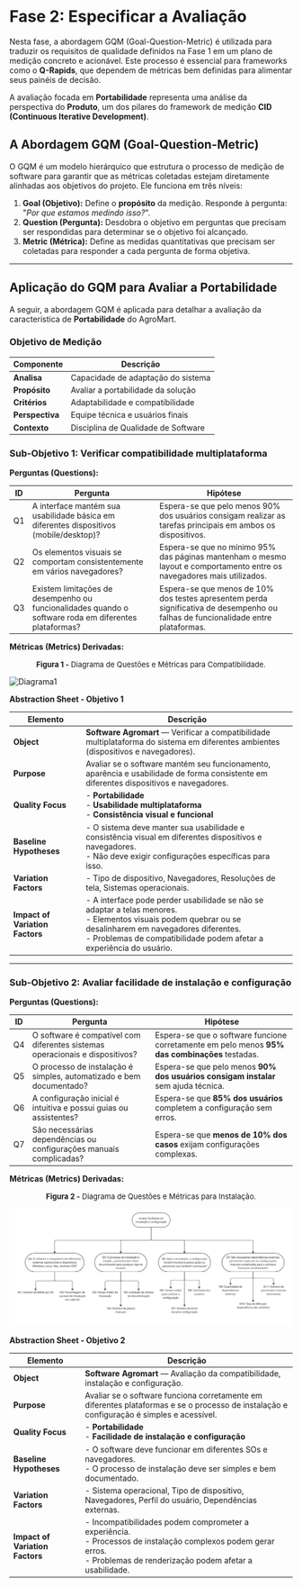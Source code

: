 # Fase 2: Especificar a Avaliação

Nesta fase, a abordagem GQM (Goal-Question-Metric) é utilizada para traduzir os requisitos de qualidade definidos na Fase 1 em um plano de medição concreto e acionável. Este processo é essencial para frameworks como o **Q-Rapids**, que dependem de métricas bem definidas para alimentar seus painéis de decisão.

A avaliação focada em **Portabilidade** representa uma análise da perspectiva do **Produto**, um dos pilares do framework de medição **CID (Continuous Iterative Development)**.

## A Abordagem GQM (Goal-Question-Metric)

O GQM é um modelo hierárquico que estrutura o processo de medição de software para garantir que as métricas coletadas estejam diretamente alinhadas aos objetivos do projeto. Ele funciona em três níveis:

1.  **Goal (Objetivo):** Define o **propósito** da medição. Responde à pergunta: "*Por que estamos medindo isso?*".
2.  **Question (Pergunta):** Desdobra o objetivo em perguntas que precisam ser respondidas para determinar se o objetivo foi alcançado.
3.  **Metric (Métrica):** Define as medidas quantitativas que precisam ser coletadas para responder a cada pergunta de forma objetiva.

---

## Aplicação do GQM para Avaliar a Portabilidade

A seguir, a abordagem GQM é aplicada para detalhar a avaliação da característica de **Portabilidade** do AgroMart.

### Objetivo de Medição
| Componente        | Descrição                                 |
|-------------------|------------------------------------------|
| **Analisa** | Capacidade de adaptação do sistema      |
| **Propósito** | Avaliar a portabilidade da solução      |
| **Critérios** | Adaptabilidade e compatibilidade        |
| **Perspectiva** | Equipe técnica e usuários finais        |
| **Contexto** | Disciplina de Qualidade de Software     |

### Sub-Objetivo 1: Verificar compatibilidade multiplataforma

**Perguntas (Questions):**

| ID | Pergunta | Hipótese |
| --- | ------- | -------- |
| Q1 | A interface mantém sua usabilidade básica em diferentes dispositivos (mobile/desktop)? | Espera-se que pelo menos 90% dos usuários consigam realizar as tarefas principais em ambos os dispositivos. |
| Q2 | Os elementos visuais se comportam consistentemente em vários navegadores? | Espera-se que no mínimo 95% das páginas mantenham o mesmo layout e comportamento entre os navegadores mais utilizados. |
| Q3 | Existem limitações de desempenho ou funcionalidades quando o software roda em diferentes plataformas? | Espera-se que menos de 10% dos testes apresentem perda significativa de desempenho ou falhas de funcionalidade entre plataformas. |

**Métricas (Metrics) Derivadas:**

<font size="2"><p style="text-align: center">**Figura 1 -** Diagrama de Questões e Métricas para Compatibilidade.</p></font>

![Diagrama1](../assets/Diagrama-1.jpg)

**Abstraction Sheet - Objetivo 1**

| Elemento | Descrição |
| --- | --- |
| **Object** | **Software Agromart** — Verificar a compatibilidade multiplataforma do sistema em diferentes ambientes (dispositivos e navegadores). |
| **Purpose** | Avaliar se o software mantém seu funcionamento, aparência e usabilidade de forma consistente em diferentes dispositivos e navegadores. |
| **Quality Focus** | - **Portabilidade**<br>- **Usabilidade multiplataforma**<br>- **Consistência visual e funcional** |
| **Baseline Hypotheses** | - O sistema deve manter sua usabilidade e consistência visual em diferentes dispositivos e navegadores.<br>- Não deve exigir configurações específicas para isso. |
| **Variation Factors** | - Tipo de dispositivo, Navegadores, Resoluções de tela, Sistemas operacionais. |
| **Impact of Variation Factors**| - A interface pode perder usabilidade se não se adaptar a telas menores.<br>- Elementos visuais podem quebrar ou se desalinharem em navegadores diferentes.<br>- Problemas de compatibilidade podem afetar a experiência do usuário. |

---

### Sub-Objetivo 2: Avaliar facilidade de instalação e configuração

**Perguntas (Questions):**

| ID | Pergunta | Hipótese |
| -- | -- | -- |
| Q4 | O software é compatível com diferentes sistemas operacionais e dispositivos? | Espera-se que o software funcione corretamente em pelo menos **95% das combinações** testadas. |
| Q5 | O processo de instalação é simples, automatizado e bem documentado? | Espera-se que pelo menos **90% dos usuários consigam instalar** sem ajuda técnica. |
| Q6 | A configuração inicial é intuitiva e possui guias ou assistentes? | Espera-se que **85% dos usuários** completem a configuração sem erros. |
| Q7 | São necessárias dependências ou configurações manuais complicadas? | Espera-se que **menos de 10% dos casos** exijam configurações complexas. |

**Métricas (Metrics) Derivadas:**

<font size="2"><p style="text-align: center">**Figura 2 -** Diagrama de Questões e Métricas para Instalação.</p></font>

![Diagrama2](../assets/Diagrama2.jpg)

**Abstraction Sheet - Objetivo 2**

| Elemento | Descrição |
| --- | --- |
| **Object** | **Software Agromart** — Avaliação da compatibilidade, instalação e configuração. |
| **Purpose** | Avaliar se o software funciona corretamente em diferentes plataformas e se o processo de instalação e configuração é simples e acessível. |
| **Quality Focus** | - **Portabilidade**<br>- **Facilidade de instalação e configuração** |
| **Baseline Hypotheses** | - O software deve funcionar em diferentes SOs e navegadores.<br>- O processo de instalação deve ser simples e bem documentado. |
| **Variation Factors** | - Sistema operacional, Tipo de dispositivo, Navegadores, Perfil do usuário, Dependências externas. |
| **Impact of Variation Factors** | - Incompatibilidades podem comprometer a experiência.<br>- Processos de instalação complexos podem gerar erros.<br>- Problemas de renderização podem afetar a usabilidade. |